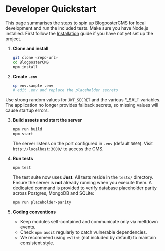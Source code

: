 # Developer Quickstart

This page summarises the steps to spin up BlogposterCMS for local development and run the included tests. Make sure you have Node.js installed.
First follow the [Installation](installation.md) guide if you have not yet set up the project.

1. **Clone and install**
   ```bash
   git clone <repo-url>
   cd BlogposterCMS
   npm install
   ```

2. **Create `.env`**
   ```bash
   cp env.sample .env
   # edit .env and replace the placeholder secrets
   ```
  Use strong random values for `JWT_SECRET` and the various *_SALT variables.
  The application no longer provides fallback secrets, so missing values will
  cause startup errors.

3. **Build assets and start the server**
   ```bash
   npm run build
   npm start
   ```
   The server listens on the port configured in `.env` (default `3000`). Visit
   `http://localhost:3000/` to access the CMS.

4. **Run tests**
   ```bash
   npm test
   ```
   The test suite now uses **Jest**. All tests reside in the `tests/` directory.
   Ensure the server is **not** already running when you execute them.
   A dedicated command is provided to verify database placeholder parity across
   Postgres, MongoDB and SQLite:

   ```bash
   npm run placeholder-parity
   ```

5. **Coding conventions**
   - Keep modules self-contained and communicate only via meltdown events.
   - Check `npm audit` regularly to catch vulnerable dependencies.
   - We recommend using `eslint` (not included by default) to maintain
     consistent style.
